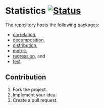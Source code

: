 # Statistics [![Status][status-img]][status-url]

The repository hosts the following packages:

* [correlation](correlation),
* [decomposition](decomposition),
* [distribution](distribution),
* [metric](metric),
* [regression](regression), and
* [test](test).

## Contribution

1. Fork the project.
2. Implement your idea.
3. Create a pull request.

[status-img]: https://travis-ci.org/ready-steady/statistics.svg?branch=master
[status-url]: https://travis-ci.org/ready-steady/statistics
